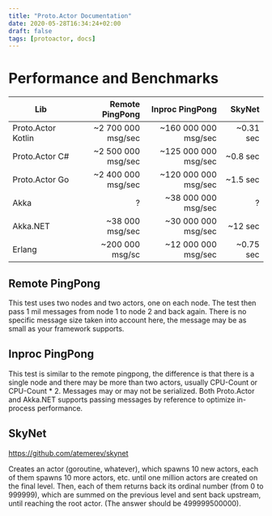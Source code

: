 ```yaml
---
title: "Proto.Actor Documentation"
date: 2020-05-28T16:34:24+02:00
draft: false
tags: [protoactor, docs]
---
```


# Performance and Benchmarks

| Lib                | Remote PingPong    | Inproc PingPong      | SkyNet              |
| ------------------ | ------------------:| --------------------:| -------------------:|
| Proto.Actor Kotlin | ~2 700 000 msg/sec | ~160 000 000 msg/sec | ~0.31 sec           |
| Proto.Actor C#     | ~2 500 000 msg/sec | ~125 000 000 msg/sec | ~0.8 sec            |
| Proto.Actor Go     | ~2 400 000 msg/sec | ~120 000 000 msg/sec | ~1.5 sec            |
| Akka               | ?                  | ~38 000 000 msg/sec  | ?                   |
| Akka.NET           | ~38 000 msg/sec    | ~30 000 000 msg/sec  | ~12 sec             |
| Erlang             | ~200 000 msg/sc    | ~12 000 000 msg/sec  | ~0.75 sec           | 

## Remote PingPong

This test uses two nodes and two actors, one on each node.
The test then pass 1 mil messages from node 1 to node 2 and back again.
There is no specific message size taken into account here, the message may be as small as
your framework supports.

## Inproc PingPong

This test is similar to the remote pingpong, the difference is that there is a single node and
there may be more than two actors, usually CPU-Count or CPU-Count * 2.
Messages may or may not be serialized. Both Proto.Actor and Akka.NET supports passing messages by reference
to optimize in-process performance.

## SkyNet

https://github.com/atemerev/skynet

Creates an actor (goroutine, whatever), which spawns 10 new actors, each of them spawns 10 more actors, etc. until one million actors are created on the final level. Then, each of them returns back its ordinal number (from 0 to 999999), which are summed on the previous level and sent back upstream, until reaching the root actor. (The answer should be 499999500000).
